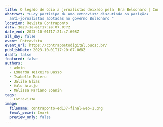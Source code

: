 ```yaml
---
title: O legado de ódio a jornalistas deixado pela  Era Bolsonaro | Contraponto PUC-SP
abstract: "Lucy participa de uma entrevista discutindo as posições
  anti-jornalistas adotadas no governo Bolsonaro "
location: Revista Contraponto
date: 2023-10-01T17:20:07.037Z
date_end: 2023-10-01T17:21:47.608Z
all_day: false
event: Entrevista
event_url: https://contrapontodigital.pucsp.br/
publishDate: 2023-10-01T17:20:07.068Z
draft: false
featured: false
authors:
  - admin
  - Eduarda Teixeira Basso
  - Isabelle Maieru
  - Jalile Elias
  - Malu Araujo
  - Melissa Mariano Joanin
tags:
  - Entrevista
image:
  filename: contraponto-ed137-final-web-1.png
  focal_point: Smart
  preview_only: false
---
```

